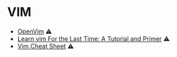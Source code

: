 # VIM

* [OpenVim](https://www.openvim.com/) ⚠️
* [Learn vim For the Last Time: A Tutorial and Primer](https://danielmiessler.com/study/vim/) ⚠️
* [Vim Cheat Sheet](https://vim.rtorr.com/) ⚠️

